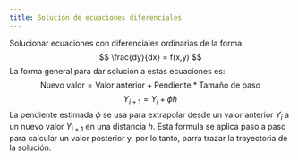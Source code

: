 ```yaml
---
title: Solución de ecuaciones diferenciales
---
```


Solucionar ecuaciones con diferenciales ordinarias de la forma
$$
\frac{dy}{dx} = f(x,y)
$$
La forma general para dar solución a estas ecuaciones es: 
$$
\text{Nuevo valor} = \text{Valor anterior} + \text{Pendiente} * \text{Tamaño de paso}
$$
$$
Y_{i+1} = Y_i + \phi h
$$
La pendiente estimada $\phi$ se usa para extrapolar desde un valor anterior $Y_i$ a un nuevo valor $Y_{i+1}$ en una distancia $h$. Esta formula se aplica paso a paso para calcular un valor posterior y, por lo tanto, parra trazar la trayectoria de la solución.
